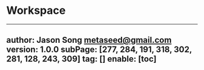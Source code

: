 # Workspace
---
author: Jason Song <metaseed@gmail.com>
version: 1.0.0
subPage: [277, 284, 191, 318, 302, 281, 128, 243, 309]
tag: []
enable: [toc]
---
